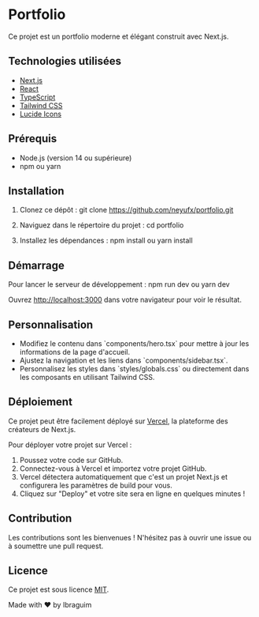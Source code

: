 # Portfolio

Ce projet est un portfolio moderne et élégant construit avec Next.js.

## Technologies utilisées

- [Next.js](https://nextjs.org/)
- [React](https://reactjs.org/)
- [TypeScript](https://www.typescriptlang.org/)
- [Tailwind CSS](https://tailwindcss.com/)
- [Lucide Icons](https://lucide.dev/)

## Prérequis

- Node.js (version 14 ou supérieure)
- npm ou yarn

## Installation

1. Clonez ce dépôt :
   git clone https://github.com/neyufx/portfolio.git

2. Naviguez dans le répertoire du projet :
   cd portfolio


3. Installez les dépendances :
   npm install ou
   yarn install

## Démarrage

Pour lancer le serveur de développement :
npm run dev ou
yarn dev

Ouvrez [http://localhost:3000](http://localhost:3000) dans votre navigateur pour voir le résultat.

## Personnalisation

- Modifiez le contenu dans \`components/hero.tsx\` pour mettre à jour les informations de la page d'accueil.
- Ajustez la navigation et les liens dans \`components/sidebar.tsx\`.
- Personnalisez les styles dans \`styles/globals.css\` ou directement dans les composants en utilisant Tailwind CSS.

## Déploiement

Ce projet peut être facilement déployé sur [Vercel](https://vercel.com/), la plateforme des créateurs de Next.js.

Pour déployer votre projet sur Vercel :

1. Poussez votre code sur GitHub.
2. Connectez-vous à Vercel et importez votre projet GitHub.
3. Vercel détectera automatiquement que c'est un projet Next.js et configurera les paramètres de build pour vous.
4. Cliquez sur "Deploy" et votre site sera en ligne en quelques minutes !

## Contribution

Les contributions sont les bienvenues ! N'hésitez pas à ouvrir une issue ou à soumettre une pull request.

## Licence

Ce projet est sous licence [MIT](https://opensource.org/licenses/MIT).

Made with ❤️ by Ibraguim